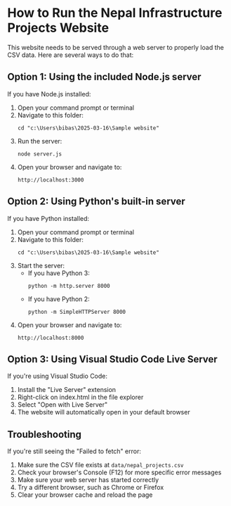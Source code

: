 # How to Run the Nepal Infrastructure Projects Website

This website needs to be served through a web server to properly load the CSV data. Here are several ways to do that:

## Option 1: Using the included Node.js server

If you have Node.js installed:

1. Open your command prompt or terminal
2. Navigate to this folder:
   ```
   cd "c:\Users\bibas\2025-03-16\Sample website"
   ```
3. Run the server:
   ```
   node server.js
   ```
4. Open your browser and navigate to:
   ```
   http://localhost:3000
   ```

## Option 2: Using Python's built-in server

If you have Python installed:

1. Open your command prompt or terminal
2. Navigate to this folder:
   ```
   cd "c:\Users\bibas\2025-03-16\Sample website"
   ```
3. Start the server:
   - If you have Python 3:
     ```
     python -m http.server 8000
     ```
   - If you have Python 2:
     ```
     python -m SimpleHTTPServer 8000
     ```
4. Open your browser and navigate to:
   ```
   http://localhost:8000
   ```

## Option 3: Using Visual Studio Code Live Server

If you're using Visual Studio Code:

1. Install the "Live Server" extension
2. Right-click on index.html in the file explorer
3. Select "Open with Live Server"
4. The website will automatically open in your default browser

## Troubleshooting

If you're still seeing the "Failed to fetch" error:

1. Make sure the CSV file exists at `data/nepal_projects.csv`
2. Check your browser's Console (F12) for more specific error messages
3. Make sure your web server has started correctly
4. Try a different browser, such as Chrome or Firefox
5. Clear your browser cache and reload the page
